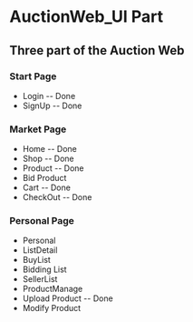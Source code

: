 # AuctionWeb_UI Part
## Three part of the Auction Web  
### Start Page  
*  Login -- Done
*  SignUp -- Done
### Market Page
*  Home -- Done
*  Shop -- Done
*  Product -- Done
*  Bid Product
*  Cart -- Done
*  CheckOut -- Done
### Personal Page  
*  Personal
*  ListDetail
*  BuyList
*  Bidding List
*  SellerList
*  ProductManage
*  Upload Product -- Done
*  Modify Product
